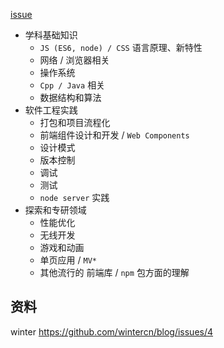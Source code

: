 [issue](https://github.com/hoperyy/blog/issues/50)

+	学科基础知识
	+	`JS (ES6, node) / CSS` 语言原理、新特性
	+	网络 / 浏览器相关
	+	操作系统
	+	`Cpp / Java` 相关
	+	数据结构和算法
+	软件工程实践
	+	打包和项目流程化
	+	前端组件设计和开发 / `Web Components`
	+	设计模式
	+	版本控制
	+	调试
	+	测试
	+	`node server` 实践
+	探索和专研领域
	+	性能优化
	+	无线开发
	+	游戏和动画
	+	单页应用 / `MV*`
	+	其他流行的 前端库 / `npm` 包方面的理解

## 资料

winter https://github.com/wintercn/blog/issues/4





